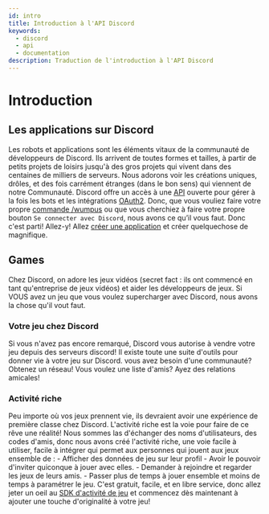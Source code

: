 ```yaml
---
id: intro
title: Introduction à l'API Discord
keywords:
  - discord
  - api
  - documentation
description: Traduction de l'introduction à l'API Discord
---
```

# Introduction

## Les applications sur Discord
Les robots et applications sont les éléments vitaux de la communauté de développeurs de Discord. Ils arrivent de toutes formes et tailles, à partir de petits projets de loisirs jusqu'à des gros projets qui vivent dans des centaines de milliers de serveurs. Nous adorons voir les créations uniques, drôles, et des fois carrément étranges (dans le bon sens) qui viennent de notre Communauté. Discord offre un accès à une [API](https://fr.wikipedia.org/wiki/Interface_de_programmation) ouverte pour gérer à la fois les bots et les intégrations [OAuth2](https://fr.wikipedia.org/wiki/OAuth). Donc, que vous vouliez faire votre propre [commande /wumpus](https://discord.com/developers/docs/interactions/slash-commands) ou que vous cherchiez à faire votre propre bouton `Se connecter avec Discord`, nous avons ce qu’il vous faut. Donc c'est parti! Allez-y! Allez [créer une application](https://discord.com/developers/applications) et créer quelquechose de magnifique.

## Games
Chez Discord, on adore les jeux vidéos (secret fact : ils ont commencé en tant qu'entreprise de jeux vidéos) et aider les développeurs de jeux. Si VOUS avez un jeu que vous voulez supercharger avec Discord, nous avons la chose qu'il vout faut.
### Votre jeu chez Discord
Si vous n'avez pas encore remarqué, Discord vous autorise à vendre votre jeu depuis des serveurs discord! Il existe toute une suite d'outils pour donner vie à votre jeu sur Discord. vous avez besoin d'une communauté? Obtenez un réseau! Vous voulez une liste d'amis? Ayez des relations amicales!
### Activité riche
Peu importe où vos jeux prennent vie, ils devraient avoir une expérience de première classe chez Discord. L'activité riche est la voie pour faire de ce rêve une réalité! Nous sommes las d'échanger des noms d'utilisateurs, des codes d'amis, donc nous avons créé l'activité riche, une voie facile à utiliser, facile à intégrer qui permet aux personnes qui jouent aux jeux ensemble de :
     - Afficher des données de jeu sur leur profil
     - Avoir le pouvoir d'inviter quiconque à jouer avec elles.
     - Demander à rejoindre et regarder les jeux de leurs amis.
     - Passer plus de temps à jouer ensemble et moins de temps à paramétrer le jeu.
C'est gratuit, facile, et en libre service, donc allez jeter un oeil au [SDK d'activité de jeu](https://discord.com/developers/docs/game-sdk/activities) et commencez dès maintenant à ajouter une touche d'originalité à votre jeu!
